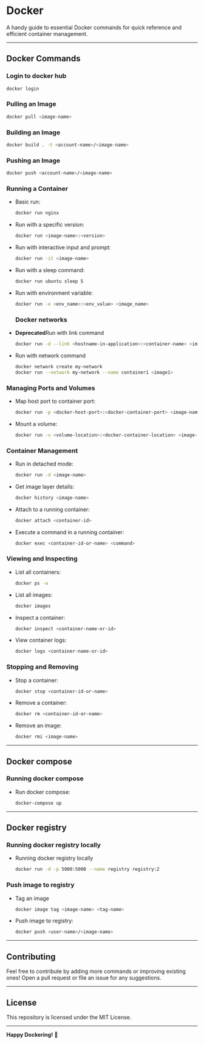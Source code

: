 
# Docker  

A handy guide to essential Docker commands for quick reference and efficient container management.  

---

## Docker Commands  

### Login to docker hub
```bash
docker login
```

### Pulling an Image  
```bash
docker pull <image-name>
```  

### Building an Image  
```bash
docker build . -t <account-name>/<image-name>
```  

### Pushing an Image
```bash
docker push <account-name>/<image-name>
```  

### Running a Container  
- Basic run:  
  ```bash
  docker run nginx
  ```  
- Run with a specific version:  
  ```bash
  docker run <image-name>:<version>
  ```  
- Run with interactive input and prompt:  
  ```bash
  docker run -it <image-name>
  ```  
- Run with a sleep command:  
  ```bash
  docker run ubuntu sleep 5
  ```  
- Run with environment variable:  
  ```bash
  docker run -e <env_name>:<env_value> <image_name>
  ```  

  ### Docker networks 
- **Deprecated**Run with link command
  ```bash
  docker run -d --link <hostname-in-application>:<container-name> <image-name>
  ```
- Run with network command
  ```bash
  docker network create my-network
  docker run --network my-network --name container1 <image1>
  ```

### Managing Ports and Volumes  
- Map host port to container port:  
  ```bash
  docker run -p <docker-host-port>:<docker-container-port> <image-name>
  ```  
- Mount a volume:  
  ```bash
  docker run -v <volume-location>:<docker-container-location> <image-name>
  ```  

### Container Management  
- Run in detached mode:  
  ```bash
  docker run -d <image-name>
  ```  
- Get image layer details:  
  ```bash
  docker history <image-name>
  ```  
- Attach to a running container:  
  ```bash
  docker attach <container-id>
  ```  
- Execute a command in a running container:  
  ```bash
  docker exec <container-id-or-name> <command>
  ```  

### Viewing and Inspecting  
- List all containers:  
  ```bash
  docker ps -a
  ```  
- List all images:  
  ```bash
  docker images
  ```  
- Inspect a container:  
  ```bash
  docker inspect <container-name-or-id>
  ```  
- View container logs:  
  ```bash
  docker logs <container-name-or-id>
  ```  

### Stopping and Removing  
- Stop a container:  
  ```bash
  docker stop <container-id-or-name>
  ```  
- Remove a container:  
  ```bash
  docker rm <container-id-or-name>
  ```  
- Remove an image:  
  ```bash
  docker rmi <image-name>
  ```  

---

## Docker compose

### Running docker compose
  - Run docker compose:
    ```bash
    docker-compose up
    ```  
---

## Docker registry

### Running docker registry locally
  - Running docker registry locally
    ```bash
    docker run -d -p 5000:5000 --name registry registry:2
    ```

### Push image to registry
  - Tag an image
    ```bash
    docker image tag <image-name> <tag-name>
    ```
  - Push image to registry:
    ```bash
    docker push <user-name>/<image-name>
    ```  
---

## Contributing  
Feel free to contribute by adding more commands or improving existing ones! Open a pull request or file an issue for any suggestions.  

---

## License  
This repository is licensed under the MIT License.  

---

**Happy Dockering!** 🚢
